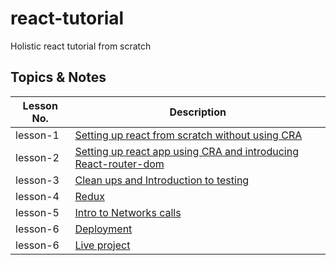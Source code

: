 # react-tutorial
Holistic react tutorial from scratch

## Topics & Notes

| **Lesson No.** | **Description** |
--- | ---
| lesson-1 | [Setting up react from scratch without using CRA](./lesson-1)
| lesson-2 | [Setting up react app using CRA and introducing React-router-dom](./lesson-2)
| lesson-3 | [Clean ups and Introduction to testing](./lesson-3)
| lesson-4 | [Redux](./lesson-4)
| lesson-5 | [Intro to Networks calls](./lesson-5)
| lesson-6 | [Deployment](./lesson-6)
| lesson-6 | [Live project](./lesson-6)
